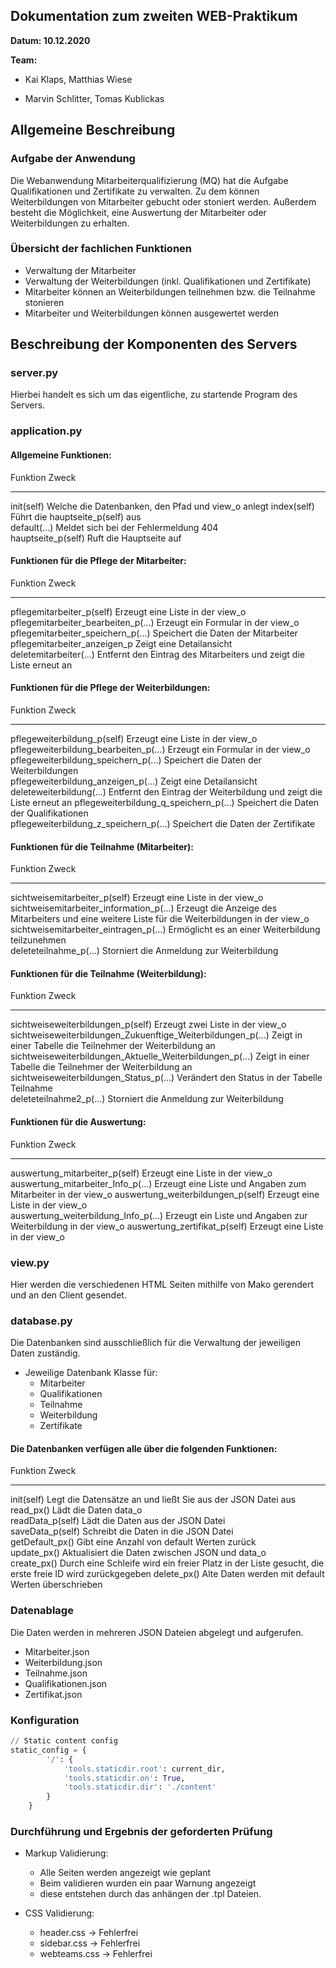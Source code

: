 ## Dokumentation zum zweiten WEB-Praktikum
__Datum: 10.12.2020__

__Team:__

- Kai Klaps, Matthias Wiese

- Marvin Schlitter, Tomas Kublickas

## Allgemeine Beschreibung

### Aufgabe der Anwendung
Die Webanwendung Mitarbeiterqualifizierung (MQ) hat die Aufgabe Qualifikationen und Zertifikate zu verwalten. Zu dem können Weiterbildungen von Mitarbeiter gebucht oder stoniert werden. Außerdem besteht die Möglichkeit, eine Auswertung der Mitarbeiter oder Weiterbildungen zu erhalten.

### Übersicht der fachlichen Funktionen
* Verwaltung der Mitarbeiter
* Verwaltung der Weiterbildungen (inkl. Qualifikationen und Zertifikate)
* Mitarbeiter können an Weiterbildungen teilnehmen bzw. die Teilnahme stonieren
* Mitarbeiter und Weiterbildungen können ausgewertet werden

## Beschreibung der Komponenten des Servers

### server.py

Hierbei handelt es sich um das eigentliche, zu startende Program des Servers.

### application.py

#### Allgemeine Funktionen:
Funktion            Zweck                                              
------------------- ---------------------------------------------------
init(self)          Welche die Datenbanken, den Pfad und view_o anlegt 
index(self)         Führt die hauptseite_p(self) aus                   
default(...)        Meldet sich bei der Fehlermeldung 404              
hauptseite_p(self)  Ruft die Hauptseite auf 

#### Funktionen für die Pflege der Mitarbeiter:
Funktion                             Zweck                                                               
------------------------------------ --------------------------------------------------------------------
pflegemitarbeiter_p(self)            Erzeugt eine Liste in der view_o                                    
pflegemitarbeiter_bearbeiten_p(...)  Erzeugt ein Formular in der view_o                                  
pflegemitarbeiter_speichern_p(...)   Speichert die Daten der Mitarbeiter                                 
pflegemitarbeiter_anzeigen_p         Zeigt eine Detailansicht                                            
deletemitarbeiter(...)               Entfernt den Eintrag des Mitarbeiters und zeigt die Liste erneut an 

#### Funktionen für die Pflege der Weiterbildungen:
Funktion                                Zweck                                                                
--------------------------------------- ---------------------------------------------------------------------
pflegeweiterbildung_p(self)             Erzeugt eine Liste in der view_o                                     
pflegeweiterbildung_bearbeiten_p(...)   Erzeugt ein Formular in der view_o                                   
pflegeweiterbildung_speichern_p(...)    Speichert die Daten der Weiterbildungen                              
pflegeweiterbildung_anzeigen_p(...)     Zeigt eine Detailansicht                                             
deleteweiterbildung(...)                Entfernt den Eintrag der Weiterbildung und zeigt die Liste erneut an 
pflegeweiterbildung_q_speichern_p(...)  Speichert die Daten der Qualifikationen                              
pflegeweiterbildung_z_speichern_p(...)  Speichert die Daten der Zertifikate                                  

#### Funktionen für die Teilnahme (Mitarbeiter):
Funktion                                  Zweck                                                                                             
----------------------------------------- --------------------------------------------------------------------------------------------------
sichtweisemitarbeiter_p(self)             Erzeugt eine Liste in der view_o                                                                  
sichtweisemitarbeiter_information_p(...)  Erzeugt die Anzeige des Mitarbeiters und eine weitere Liste für die Weiterbildungen in der view_o 
sichtweisemitarbeiter_eintragen_p(...)    Ermöglicht es an einer Weiterbildung teilzunehmen                                                 
deleteteilnahme_p(...)                    Storniert die Anmeldung zur Weiterbildung                                                         

#### Funktionen für die Teilnahme (Weiterbildung):
Funktion                                                      Zweck                                                      
------------------------------------------------------------- -----------------------------------------------------------
sichtweiseweiterbildungen_p(self)                             Erzeugt zwei Liste in der view_o                           
sichtweiseweiterbildungen_Zukuenftige_Weiterbildungen_p(...)  Zeigt in einer Tabelle die Teilnehmer der Weiterbildung an 
sichtweiseweiterbildungen_Aktuelle_Weiterbildungen_p(...)     Zeigt in einer Tabelle die Teilnehmer der Weiterbildung an 
sichtweiseweiterbildungen_Status_p(...)                       Verändert den Status in der Tabelle Teilnahme              
deleteteilnahme2_p(...)                                       Storniert die Anmeldung zur Weiterbildung                  

#### Funktionen für die Auswertung:
Funktion                              Zweck                                                        
------------------------------------- --------------------------------------------------------------
auswertung_mitarbeiter_p(self)        Erzeugt eine Liste in der view_o                             
auswertung_mitarbeiter_Info_p(...)    Erzeugt eine Liste und Angaben zum Mitarbeiter in der view_o 
auswertung_weiterbildungen_p(self)    Erzeugt eine Liste in der view_o                             
auswertung_weiterbildung_Info_p(...)  Erzeugt ein Liste und Angaben zur Weiterbildung in der view_o
auswertung_zertifikat_p(self)         Erzeugt eine Liste in der view_o                             

### view.py

Hier werden die verschiedenen HTML Seiten mithilfe von Mako gerendert und an den Client gesendet.

### database.py

Die Datenbanken sind ausschließlich für die Verwaltung der jeweiligen Daten zuständig.

- Jeweilige Datenbank Klasse für:
	- Mitarbeiter
	- Qualifikationen
	- Teilnahme
	- Weiterbildung
	- Zertifikate

#### Die Datenbanken verfügen alle über die folgenden Funktionen:
Funktion          Zweck                                                                                                  
----------------- -------------------------------------------------------------------------------------------------------
init(self)        Legt die Datensätze an und ließt Sie aus der JSON Datei aus                                            
read_px()         Lädt die Daten data_o                                                                                  
readData_p(self)  Lädt die Daten aus der JSON Datei                                                                      
saveData_p(self)  Schreibt die Daten in die JSON Datei                                                                   
getDefault_px()   Gibt eine Anzahl von default Werten zurück                                                             
update_px()       Aktualisiert die Daten zwischen JSON und data_o                                                        
create_px()       Durch eine Schleife wird ein freier Platz in der Liste gesucht,  die erste freie ID wird zurückgegeben 
delete_px()       Alte Daten werden mit default Werten überschrieben                                                     

### Datenablage
Die Daten werden in mehreren JSON Dateien abgelegt und aufgerufen.

* Mitarbeiter.json
* Weiterbildung.json
* Teilnahme.json
* Qualifikationen.json
* Zertifikat.json

### Konfiguration
```python
// Static content config
static_config = {
		'/': {
			'tools.staticdir.root': current_dir,
			'tools.staticdir.on': True,
			'tools.staticdir.dir': './content'
		}
	}
```

### Durchführung und Ergebnis der geforderten Prüfung
- Markup Validierung:
	* Alle Seiten werden angezeigt wie geplant
	* Beim validieren wurden ein paar Warnung angezeigt
	* diese entstehen durch das anhängen der .tpl Dateien.


- CSS Validierung:
	* header.css -> Fehlerfrei
	* sidebar.css -> Fehlerfrei
	* webteams.css -> Fehlerfrei